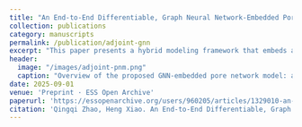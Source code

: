 ```yaml
---
title: "An End-to-End Differentiable, Graph Neural Network-Embedded Pore Network Model for Permeability Prediction"
collection: publications
category: manuscripts
permalink: /publication/adjoint-gnn
excerpt: "This paper presents a hybrid modeling framework that embeds a graph neural network (GNN) into a pore network model (PNM) for permeability prediction. By replacing analytical conductance formulas with GNN-predicted values, the model preserves physical consistency while eliminating idealized geometric assumptions. The end-to-end differentiable architecture, enabled by a discrete adjoint method, allows training solely from bulk permeability data without requiring pore-scale labels, achieving high accuracy, scalability, and physically interpretable feature sensitivities."
header:
  image: "/images/adjoint-pnm.png"
  caption: "Overview of the proposed GNN-embedded pore network model: a graph neural network predicts pore-throat conductances from node and edge features, which are then passed into a physics-based PNM solver to compute bulk permeability. End-to-end training is achieved via the adjoint method, enabling accurate and generalizable predictions across scales while retaining physical interpretability."
date: 2025-09-01
venue: 'Preprint · ESS Open Archive'
paperurl: 'https://essopenarchive.org/users/960205/articles/1329010-an-end-to-end-differentiable-graph-neural-network-embedded-pore-network-model-for-permeability-prediction'
citation: 'Qingqi Zhao, Heng Xiao. An End-to-End Differentiable, Graph Neural Network-Embedded Pore Network Model for Permeability Prediction. ESS Open Archive. September 01, 2025.'
---
```

